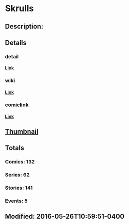 # Skrulls
## Description: 
## Details
### detail
#### [Link](http://marvel.com/comics/characters/1009599/skrulls?utm_campaign=apiRef&utm_source=225578a89fc76f3d20fbffda5d17a88d)
### wiki
#### [Link](http://marvel.com/universe/Skrulls?utm_campaign=apiRef&utm_source=225578a89fc76f3d20fbffda5d17a88d)
### comiclink
#### [Link](http://marvel.com/comics/characters/1009599/skrulls?utm_campaign=apiRef&utm_source=225578a89fc76f3d20fbffda5d17a88d)
## [Thumbnail](http://i.annihil.us/u/prod/marvel/i/mg/8/70/52028ba02bc7d.jpg)
## Totals
### Comics: 132
### Series: 62
### Stories: 141
### Events: 5
## Modified: 2016-05-26T10:59:51-0400
